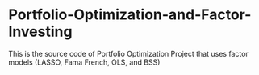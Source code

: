# Portfolio-Optimization-and-Factor-Investing
This is the source code of Portfolio Optimization Project that uses factor models (LASSO, Fama French, OLS, and BSS)

